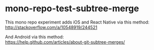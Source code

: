 # mono-repo-test-subtree-merge

This mono repo experiment adds iOS and React Native via this method:   
http://stackoverflow.com/a/10548919/244521   
   
And Android via this method:   
https://help.github.com/articles/about-git-subtree-merges/

